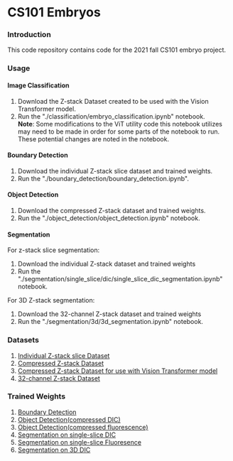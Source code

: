 # CS101 Embryos
### Introduction
This code repository contains code for the 2021 fall CS101 embryo project.



### Usage
#### Image Classification
1. Download the Z-stack Dataset created to be used with the Vision Transformer model.
2. Run the "./classification/embryo_classification.ipynb" notebook. \
 **Note**: Some modifications to the ViT utility code this notebook utilizes may need to be made in order for some parts of the notebook to run. These potential changes are noted in the notebook.

#### Boundary Detection
1. Download the individual Z-stack slice dataset and trained weights.
2. Run the "./boundary_detection/boundary_detection.ipynb".

#### Object Detection
1. Download the compressed Z-stack dataset and trained weights.
2. Run the "./object_detection/object_detection.ipynb" notebook.

#### Segmentation
For z-stack slice segmentation:
1. Download the individual Z-stack dataset and trained weights
2. Run the "./segmentation/single_slice/dic/single_slice_dic_segmentation.ipynb" notebook.

For 3D Z-stack segmentation:
1. Download the 32-channel Z-stack dataset and trained weights
2. Run the "./segmentation/3d/3d_segmentation.ipynb" notebook.


### Datasets
1. [Individual Z-stack slice Dataset](https://drive.google.com/file/d/1jreUNIDvlbYAdH1_KjD8Y351ef2gqhfK/view?usp=sharing)
2. [Compressed Z-stack Dataset](https://drive.google.com/file/d/16JBoZ8piIcysOjgbbKOf1IW7tnnKEq2h/view?usp=sharing)
3. [Compressed Z-stack Dataset for use with Vision Transformer model](https://drive.google.com/file/d/1HuyJOEOhkXC8LmyGaBi3jjaUWWlshLZB/view?usp=sharing)
4. [32-channel Z-stack Dataset](https://drive.google.com/file/d/1laYvevrZK6duS5tR9IaSfeljOf8QE1oc/view?usp=sharing)


### Trained Weights
1. [Boundary Detection](https://drive.google.com/file/d/1bxuOCC1MtYNJyRb03QqftIafGOMArEHb/view?usp=sharing)
2. [Object Detection(compressed DIC)](https://drive.google.com/file/d/1B_knaMJ5pWx6WSwICc913PmQRpV1r8hz/view?usp=sharing)
3. [Object Detection(compressed fluorescence)](https://drive.google.com/file/d/10MnrDE7oYHhEA4RLaaSm0X64f0qOVQi1/view?usp=sharing)
4. [Segmentation on single-slice DIC](https://drive.google.com/file/d/1--PeQy3X3h3fQbM_eXjil9OUREXS4ZqQ/view?usp=sharing)
5. [Segmentation on single-slice Fluoresence](https://drive.google.com/file/d/1-Zj8FGxq3J7Cgwto2TMIopxf6faj4pom/view?usp=sharing)
6. [Segmentation on 3D DIC](https://drive.google.com/file/d/1-s3ZtMteQN720_FDZOqxbodKs1u9zMMQ/view?usp=sharing)
